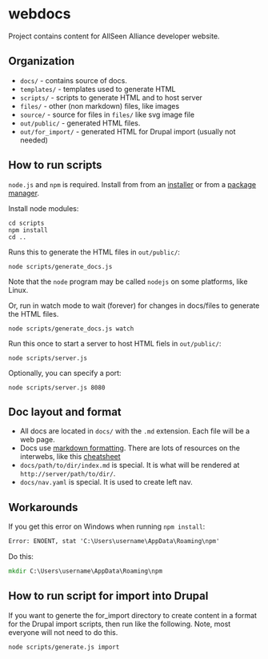 webdocs
=======

Project contains content for AllSeen Alliance developer website.

Organization
------------

* `docs/` - contains source of docs.
* `templates/` - templates used to generate HTML
* `scripts/` - scripts to generate HTML and to host server
* `files/` - other (non markdown) files, like images
* `source/` - source for files in `files/` like svg image file
* `out/public/` - generated HTML files.
* `out/for_import/` - generated HTML for Drupal import (usually not needed)

How to run scripts
------------------

`node.js` and `npm` is required.  Install from from an [installer][] or 
from a [package manager][].

[installer]: http://nodejs.org/download/
[package manager]: https://github.com/joyent/node/wiki/Installing-Node.js-via-package-manager

Install node modules:

    cd scripts
    npm install
    cd ..

Runs this to generate the HTML files in `out/public/`:

    node scripts/generate_docs.js

Note that the `node` program may be called `nodejs` on some 
platforms, like Linux.

Or, run in watch mode to wait (forever) for changes in docs/files to generate the HTML files.

    node scripts/generate_docs.js watch

Run this once to start a server to host HTML fiels in `out/public/`:

    node scripts/server.js
    
Optionally, you can specify a port:

    node scripts/server.js 8080

Doc layout and format
---------------------

* All docs are located in `docs/` with the `.md` extension.  Each file will be a web page.
* Docs use [markdown formatting][].  There are lots of resources on the interwebs, like this [cheatsheet][]
* `docs/path/to/dir/index.md` is special.  It is what will be rendered at `http://server/path/to/dir/`.
* `docs/nav.yaml` is special. It is used to create left nav.

[markdown formatting]: http://daringfireball.net/projects/markdown/
[cheatsheet]: https://github.com/adam-p/markdown-here/wiki/Markdown-Cheatsheet

Workarounds
-----------

If you get this error on Windows when running `npm install`:

```bat
Error: ENOENT, stat 'C:\Users\username\AppData\Roaming\npm'
```

Do this:

```bat
mkdir C:\Users\username\AppData\Roaming\npm
```

How to run script for import into Drupal
----------------------------------------

If you want to generte the for_import directory to create content in a format
for the Drupal import scripts, then run like the following. Note, most everyone
will not need to do this.

    node scripts/generate.js import
